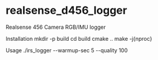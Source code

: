 # realsense_d456_logger
Realsense 456 Camera RGB/IMU logger

Installation
mkdir -p build
cd build
cmake ..
make -j{nproc}

Usage
./irs_logger --warmup-sec 5 --quality 100
